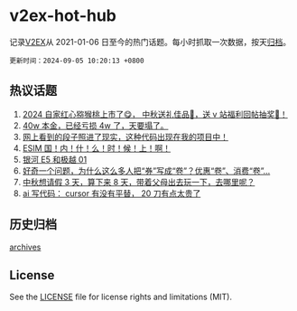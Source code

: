 # v2ex-hot-hub

 记录[V2EX](https://www.v2ex.com/)从 2021-01-06 日至今的热门话题。每小时抓取一次数据，按天[归档](archives)。

`更新时间：2024-09-05 10:20:13 +0800`

## 热议话题

1. [2024 自家红心猕猴桃上市了😋， 中秋送礼佳品🧺，送 v 站福利回帖抽奖🥝！](https://www.v2ex.com/t/1070103)
1. [40w 本金，已经亏损 4w 了，天要塌了。](https://www.v2ex.com/t/1070090)
1. [网上看到的段子照进了现实，这种代码出现在我的项目中！](https://www.v2ex.com/t/1070137)
1. [ESIM 国！内！什！么！时！候！上！啊！](https://www.v2ex.com/t/1070126)
1. [银河 E5 和极越 01](https://www.v2ex.com/t/1070104)
1. [好奇一个问题，为什么这么多人把“券”写成“卷”？优惠“卷”、消费“卷”...](https://www.v2ex.com/t/1070276)
1. [中秋想请假 3 天，算下来 8 天，带着父母出去玩一下，去哪里呢？](https://www.v2ex.com/t/1070093)
1. [ai 写代码： cursor 有没有平替， 20 刀有点太贵了](https://www.v2ex.com/t/1070168)

## 历史归档

[archives](archives)

## License

See the [LICENSE](LICENSE) file for license rights and limitations (MIT).
